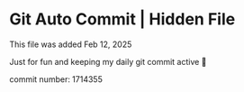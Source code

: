 # Git Auto Commit | Hidden File

This file was added Feb 12, 2025

Just for fun and keeping my daily git commit active 🤪

commit number: 1714355
